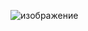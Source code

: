 ![изображение](https://github.com/Xawking/DockerHomework/assets/141999936/f3c5ed56-808a-401d-ae68-16b5de07f9b4)
